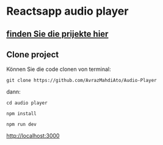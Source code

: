 #  Reactsapp audio player 

## [finden Sie die prijekte hier](https://github.com/AvrazMahdiAto/Audio-Player)



## Clone project

Können Sie die code clonen von terminal:

```
git clone https://github.com/AvrazMahdiAto/Audio-Player
```

dann:

```
cd audio player
```

```
npm install

```

```
npm run dev

```

[http://localhost:3000](http://localhost:3000)
